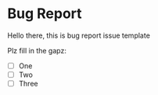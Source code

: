 # Bug Report

Hello there, this is bug report issue template

Plz fill in the gapz:

 - [ ] One
 - [ ] Two
 - [ ] Three
